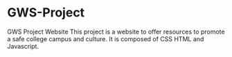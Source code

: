 # GWS-Project
GWS Project Website
 This project is a website to offer resources to promote a safe college campus and culture. It is composed of CSS HTML and Javascript.
